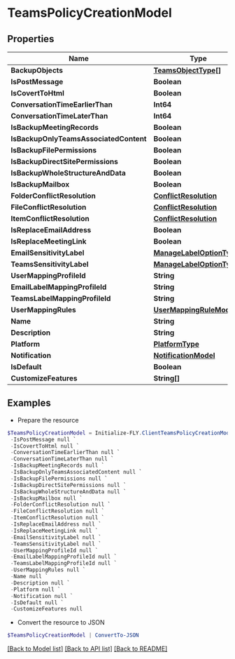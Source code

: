 # TeamsPolicyCreationModel
## Properties

Name | Type | Description | Notes
------------ | ------------- | ------------- | -------------
**BackupObjects** | [**TeamsObjectType[]**](TeamsObjectType.md) |  | [optional] 
**IsPostMessage** | **Boolean** |  | [optional] 
**IsCovertToHtml** | **Boolean** |  | [optional] 
**ConversationTimeEarlierThan** | **Int64** |  | [optional] 
**ConversationTimeLaterThan** | **Int64** |  | [optional] 
**IsBackupMeetingRecords** | **Boolean** |  | [optional] 
**IsBackupOnlyTeamsAssociatedContent** | **Boolean** |  | [optional] 
**IsBackupFilePermissions** | **Boolean** |  | [optional] 
**IsBackupDirectSitePermissions** | **Boolean** |  | [optional] 
**IsBackupWholeStructureAndData** | **Boolean** |  | [optional] 
**IsBackupMailbox** | **Boolean** |  | [optional] 
**FolderConflictResolution** | [**ConflictResolution**](ConflictResolution.md) |  | [optional] 
**FileConflictResolution** | [**ConflictResolution**](ConflictResolution.md) |  | [optional] 
**ItemConflictResolution** | [**ConflictResolution**](ConflictResolution.md) |  | [optional] 
**IsReplaceEmailAddress** | **Boolean** |  | [optional] 
**IsReplaceMeetingLink** | **Boolean** |  | [optional] 
**EmailSensitivityLabel** | [**ManageLabelOptionTypes**](ManageLabelOptionTypes.md) |  | [optional] 
**TeamsSensitivityLabel** | [**ManageLabelOptionTypes**](ManageLabelOptionTypes.md) |  | [optional] 
**UserMappingProfileId** | **String** |  | [optional] 
**EmailLabelMappingProfileId** | **String** |  | [optional] 
**TeamsLabelMappingProfileId** | **String** |  | [optional] 
**UserMappingRules** | [**UserMappingRuleModel[]**](UserMappingRuleModel.md) |  | [optional] 
**Name** | **String** |  | [optional] 
**Description** | **String** |  | [optional] 
**Platform** | [**PlatformType**](PlatformType.md) |  | [optional] 
**Notification** | [**NotificationModel**](NotificationModel.md) |  | [optional] 
**IsDefault** | **Boolean** |  | [optional] 
**CustomizeFeatures** | **String[]** |  | [optional] 

## Examples

- Prepare the resource
```powershell
$TeamsPolicyCreationModel = Initialize-FLY.ClientTeamsPolicyCreationModel  -BackupObjects null `
 -IsPostMessage null `
 -IsCovertToHtml null `
 -ConversationTimeEarlierThan null `
 -ConversationTimeLaterThan null `
 -IsBackupMeetingRecords null `
 -IsBackupOnlyTeamsAssociatedContent null `
 -IsBackupFilePermissions null `
 -IsBackupDirectSitePermissions null `
 -IsBackupWholeStructureAndData null `
 -IsBackupMailbox null `
 -FolderConflictResolution null `
 -FileConflictResolution null `
 -ItemConflictResolution null `
 -IsReplaceEmailAddress null `
 -IsReplaceMeetingLink null `
 -EmailSensitivityLabel null `
 -TeamsSensitivityLabel null `
 -UserMappingProfileId null `
 -EmailLabelMappingProfileId null `
 -TeamsLabelMappingProfileId null `
 -UserMappingRules null `
 -Name null `
 -Description null `
 -Platform null `
 -Notification null `
 -IsDefault null `
 -CustomizeFeatures null
```

- Convert the resource to JSON
```powershell
$TeamsPolicyCreationModel | ConvertTo-JSON
```

[[Back to Model list]](../README.md#documentation-for-models) [[Back to API list]](../README.md#documentation-for-api-endpoints) [[Back to README]](../README.md)

